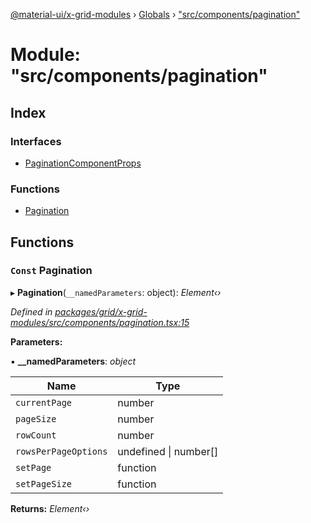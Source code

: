 [@material-ui/x-grid-modules](../README.md) › [Globals](../globals.md) › ["src/components/pagination"](_src_components_pagination_.md)

# Module: "src/components/pagination"

## Index

### Interfaces

* [PaginationComponentProps](../interfaces/_src_components_pagination_.paginationcomponentprops.md)

### Functions

* [Pagination](_src_components_pagination_.md#const-pagination)

## Functions

### `Const` Pagination

▸ **Pagination**(`__namedParameters`: object): *Element‹›*

*Defined in [packages/grid/x-grid-modules/src/components/pagination.tsx:15](https://github.com/mui-org/material-ui-x/blob/a679779/packages/grid/x-grid-modules/src/components/pagination.tsx#L15)*

**Parameters:**

▪ **__namedParameters**: *object*

Name | Type |
------ | ------ |
`currentPage` | number |
`pageSize` | number |
`rowCount` | number |
`rowsPerPageOptions` | undefined &#124; number[] |
`setPage` | function |
`setPageSize` | function |

**Returns:** *Element‹›*
